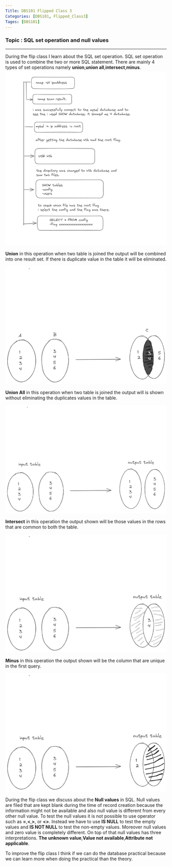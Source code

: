 ```yaml
---
Title: DBS101 Flipped Class 3
Categories: [DBS101, Flipped_Class3]
Tages: [DBS101]
---
```


### Topic : SQL set operation and null values
---
During the flip class I learn about the SQL set operation. SQL set operation is used to combine the two or more SQL statement. There are mainly 4 types of set operations namely **union**,**union all**,**intersect**,**minus**.
![alt text](sql.png)

**Union** in this operation when two table is joined the output will be combined into one result set. If there is duplicate value in the table it will be eliminated.

![alt text](union.png)

**Union All** in this operation when two table is joined the output will is shown without eliminating the duplicates values in the table.

![alt text](unionall.png)

**Intersect** in this operation the output shown will be those values in the rows that are common to both the table.

![alt text](intersect.png)

**Minus** in this operation the output shown will be the column that are unique in the first query.

![alt text](minus.png)

During the flip class we discuss about the **Null values** in SQL. Null values are filed that are kept blank during the time of record creation because the information might not be available and also null value is different from every other null value. To test the null values it is not possible to use operator such as **=**,**<**,**>**, or **<>**. Instead we have to use **IS NULL** to test the empty values and **IS NOT NULL** to test the non-empty values. Moreover null values and zero value is completely different. On top of that null values has three interpretations. **The unknown value**,**Value not available**,**Attribute not applicable**.

To improve the flip class I think if we can do the database practical because we can learn more when doing the practical than the theory.
